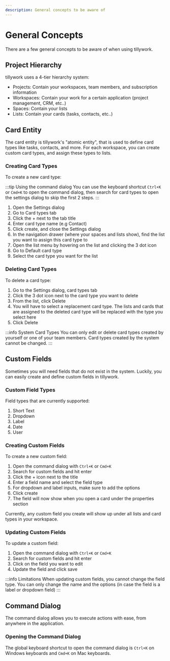 ```yaml
---
description: General concepts to be aware of
---
```


# General Concepts

There are a few general concepts to be aware of when using tillywork.

## Project Hierarchy

tillywork uses a 4-tier hierarchy system:

- Projects: Contain your workspaces, team members, and subscription information
- Workspaces: Contain your work for a certain application (project management, CRM, etc..)
- Spaces: Contain your lists
- Lists: Contain your cards (tasks, contacts, etc..)

## Card Entity

The card entity is tillywork's "atomic entity", that is used to define card types like tasks, contacts, and more. For each workspace, you can create custom card types, and assign these types to lists.

### Creating Card Types

To create a new card type:

:::tip Using the command dialog
You can use the keyboard shortcut `Ctrl+K` or `Cmd+K` to open the command dialog, then search for card types to open the settings dialog to skip the first 2 steps.
:::

1. Open the Settings dialog
2. Go to Card types tab
3. Click the + next to the tab title
4. Enter card type name (e.g Contact)
5. Click create, and close the Settings dialog
6. In the navigation drawer (where your spaces and lists show), find the list you want to assign this card type to
7. Open the list menu by hovering on the list and clicking the 3 dot icon
8. Go to Default card type
9. Select the card type you want for the list

### Deleting Card Types

To delete a card type:

1. Go to the Settings dialog, card types tab
2. Click the 3 dot icon next to the card type you want to delete
3. From the list, click Delete
4. You will have to select a replacement card type. The lists and cards that are assigned to the deleted card type will be replaced with the type you select here
5. Click Delete

:::info System Card Types
You can only edit or delete card types created by yourself or one of your team members. Card types created by the system cannot be changed.
:::

## Custom Fields

Sometimes you will need fields that do not exist in the system. Luckily, you can easily create and define custom fields in tillywork.

### Custom Field Types

Field types that are currently supported:

1. Short Text
2. Dropdown
3. Label
4. Date
5. User

### Creating Custom Fields

To create a new custom field:

1. Open the command dialog with `Ctrl+K` or `Cmd+K`
2. Search for custom fields and hit enter
3. Click the + icon next to the title
4. Enter a field name and select the field type
5. For dropdown and label inputs, make sure to add the options
6. Click create
7. The field will now show when you open a card under the properties section

Currently, any custom field you create will show up under all lists and card types in your workspace.

### Updating Custom Fields

To update a custom field:

1. Open the command dialog with `Ctrl+K` or `Cmd+K`
2. Search for custom fields and hit enter
3. Click on the field you want to edit
4. Update the field and click save

:::info Limitations
When updating custom fields, you cannot change the field type. You can only change the name and the options (in case the field is a label or dropdown field)
:::

## Command Dialog

The command dialog allows you to execute actions with ease, from anywhere in the application.

### Opening the Command Dialog

The global keyboard shortcut to open the command dialog is `Ctrl+K` on Windows keyboards and `Cmd+K` on Mac keyboards.
